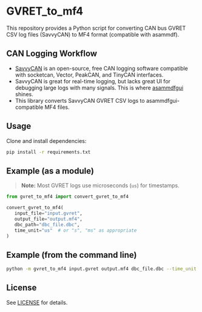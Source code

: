 # GVRET_to_mf4

This repository provides a Python script for converting CAN bus GVRET CSV log files (SavvyCAN) to MF4 format (compatible with asammdf).

## CAN Logging Workflow

- [SavvyCAN](https://github.com/collin80/SavvyCAN) is an open-source, free CAN logging software compatible with socketcan, Vector, PeakCAN, and TinyCAN interfaces.
- SavvyCAN is great for real-time logging, but lacks great UI for debugging large logs with many signals. This is where [asammdfgui](https://www.csselectronics.com/pages/asammdf-gui-api-mdf4-mf4) shines.
- This library converts SavvyCAN GVRET CSV logs to asammdfgui-compatible MF4 files.

## Usage
Clone and install dependencies:
   ```bash
   pip install -r requirements.txt
   ```


## Example (as a module)
> **Note:** Most GVRET logs use microseconds (`us`) for timestamps.
```python
from gvret_to_mf4 import convert_gvret_to_mf4

convert_gvret_to_mf4(
   input_file="input.gvret",
   output_file="output.mf4",
   dbc_path="dbc_file.dbc",
   time_unit="us"  # or "s", "ms" as appropriate
)
```

## Example (from the command line)
```bash
python -m gvret_to_mf4 input.gvret output.mf4 dbc_file.dbc --time_unit us
```

## License
See [LICENSE](LICENSE.txt) for details.

